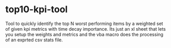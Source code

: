 # top10-kpi-tool
Tool to quickly identify the top N worst performing items by a weighted set of given kpi metrics with time decay importance.  Its just an xl sheet that lets you setup the weights and metrics and the vba macro does the processing of an exprted csv stats file.
